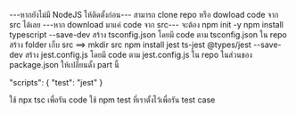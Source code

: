 ---หากยังไม่มี NodeJS ให้ติดตั้งก่อน---
สามารถ clone repo หรือ dowload code จาก src ได้เลย
---หาก download มาแค่ code จาก src---
จะต้อง npm init -y
npm install typescript --save-dev
สร้าง tsconfig.json โดยมี code ตาม tsconfig.json ใน repo
สร้าง folder เก็บ src ==> mkdir src
npm install jest ts-jest @types/jest --save-dev
สร้าง jest.config.js โดยมี code ตาม jest.config.js ใน repo
ในส่วนของ package.json ให้เปลี่ยนดั้ง part นี้

"scripts": {
  "test": "jest"
}

ใช้ npx tsc เพื่อรัน code
ใช้ npm test ที่เราตั้งไว้เพื่อรัน test case
